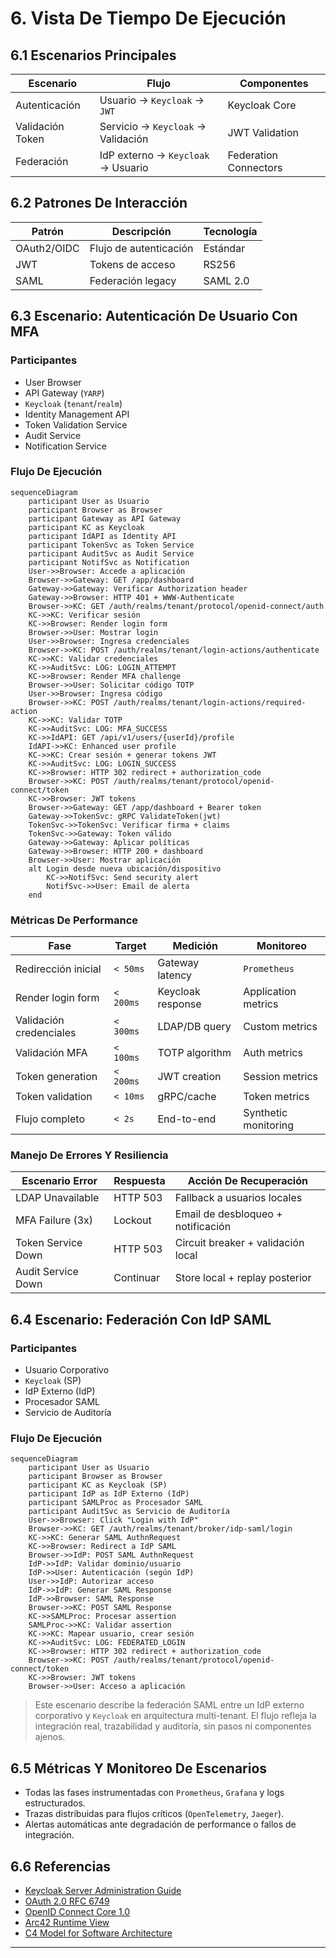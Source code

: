 # 6. Vista De Tiempo De Ejecución

## 6.1 Escenarios Principales

| Escenario         | Flujo                                 | Componentes           |
|-------------------|---------------------------------------|-----------------------|
| Autenticación     | Usuario → `Keycloak` → `JWT`          | Keycloak Core         |
| Validación Token  | Servicio → `Keycloak` → Validación    | JWT Validation        |
| Federación        | IdP externo → `Keycloak` → Usuario    | Federation Connectors |

## 6.2 Patrones De Interacción

| Patrón        | Descripción                | Tecnología |
|---------------|---------------------------|------------|
| OAuth2/OIDC   | Flujo de autenticación    | Estándar   |
| JWT           | Tokens de acceso          | RS256      |
| SAML          | Federación legacy         | SAML 2.0   |

## 6.3 Escenario: Autenticación De Usuario Con MFA

### Participantes

- User Browser
- API Gateway (`YARP`)
- `Keycloak` (`tenant`/`realm`)
- Identity Management API
- Token Validation Service
- Audit Service
- Notification Service

### Flujo De Ejecución

```mermaid
sequenceDiagram
    participant User as Usuario
    participant Browser as Browser
    participant Gateway as API Gateway
    participant KC as Keycloak
    participant IdAPI as Identity API
    participant TokenSvc as Token Service
    participant AuditSvc as Audit Service
    participant NotifSvc as Notification
    User->>Browser: Accede a aplicación
    Browser->>Gateway: GET /app/dashboard
    Gateway->>Gateway: Verificar Authorization header
    Gateway->>Browser: HTTP 401 + WWW-Authenticate
    Browser->>KC: GET /auth/realms/tenant/protocol/openid-connect/auth
    KC->>KC: Verificar sesión
    KC->>Browser: Render login form
    Browser->>User: Mostrar login
    User->>Browser: Ingresa credenciales
    Browser->>KC: POST /auth/realms/tenant/login-actions/authenticate
    KC->>KC: Validar credenciales
    KC->>AuditSvc: LOG: LOGIN_ATTEMPT
    KC->>Browser: Render MFA challenge
    Browser->>User: Solicitar código TOTP
    User->>Browser: Ingresa código
    Browser->>KC: POST /auth/realms/tenant/login-actions/required-action
    KC->>KC: Validar TOTP
    KC->>AuditSvc: LOG: MFA_SUCCESS
    KC->>IdAPI: GET /api/v1/users/{userId}/profile
    IdAPI->>KC: Enhanced user profile
    KC->>KC: Crear sesión + generar tokens JWT
    KC->>AuditSvc: LOG: LOGIN_SUCCESS
    KC->>Browser: HTTP 302 redirect + authorization_code
    Browser->>KC: POST /auth/realms/tenant/protocol/openid-connect/token
    KC->>Browser: JWT tokens
    Browser->>Gateway: GET /app/dashboard + Bearer token
    Gateway->>TokenSvc: gRPC ValidateToken(jwt)
    TokenSvc->>TokenSvc: Verificar firma + claims
    TokenSvc->>Gateway: Token válido
    Gateway->>Gateway: Aplicar políticas
    Gateway->>Browser: HTTP 200 + dashboard
    Browser->>User: Mostrar aplicación
    alt Login desde nueva ubicación/dispositivo
        KC->>NotifSvc: Send security alert
        NotifSvc->>User: Email de alerta
    end
```

### Métricas De Performance

| Fase                        | Target     | Medición           | Monitoreo           |
|-----------------------------|------------|--------------------|---------------------|
| Redirección inicial         | `< 50ms`   | Gateway latency    | `Prometheus`        |
| Render login form           | `< 200ms`  | Keycloak response  | Application metrics |
| Validación credenciales     | `< 300ms`  | LDAP/DB query      | Custom metrics      |
| Validación MFA              | `< 100ms`  | TOTP algorithm     | Auth metrics        |
| Token generation            | `< 200ms`  | JWT creation       | Session metrics     |
| Token validation            | `< 10ms`   | gRPC/cache         | Token metrics       |
| Flujo completo              | `< 2s`     | End-to-end         | Synthetic monitoring|

### Manejo De Errores Y Resiliencia

| Escenario Error         | Respuesta      | Acción De Recuperación                |
|------------------------|----------------|---------------------------------------|
| LDAP Unavailable       | HTTP 503       | Fallback a usuarios locales           |
| MFA Failure (3x)       | Lockout        | Email de desbloqueo + notificación    |
| Token Service Down     | HTTP 503       | Circuit breaker + validación local    |
| Audit Service Down     | Continuar      | Store local + replay posterior        |

## 6.4 Escenario: Federación Con IdP SAML

### Participantes

- Usuario Corporativo
- `Keycloak` (SP)
- IdP Externo (IdP)
- Procesador SAML
- Servicio de Auditoría

### Flujo De Ejecución

```mermaid
sequenceDiagram
    participant User as Usuario
    participant Browser as Browser
    participant KC as Keycloak (SP)
    participant IdP as IdP Externo (IdP)
    participant SAMLProc as Procesador SAML
    participant AuditSvc as Servicio de Auditoría
    User->>Browser: Click "Login with IdP"
    Browser->>KC: GET /auth/realms/tenant/broker/idp-saml/login
    KC->>KC: Generar SAML AuthnRequest
    KC->>Browser: Redirect a IdP SAML
    Browser->>IdP: POST SAML AuthnRequest
    IdP->>IdP: Validar dominio/usuario
    IdP->>User: Autenticación (según IdP)
    User->>IdP: Autorizar acceso
    IdP->>IdP: Generar SAML Response
    IdP->>Browser: SAML Response
    Browser->>KC: POST SAML Response
    KC->>SAMLProc: Procesar assertion
    SAMLProc->>KC: Validar assertion
    KC->>KC: Mapear usuario, crear sesión
    KC->>AuditSvc: LOG: FEDERATED_LOGIN
    KC->>Browser: HTTP 302 redirect + authorization_code
    Browser->>KC: POST /auth/realms/tenant/protocol/openid-connect/token
    KC->>Browser: JWT tokens
    Browser->>User: Acceso a aplicación
```

> Este escenario describe la federación SAML entre un IdP externo corporativo y `Keycloak` en arquitectura multi-tenant. El flujo refleja la integración real, trazabilidad y auditoría, sin pasos ni componentes ajenos.

## 6.5 Métricas Y Monitoreo De Escenarios

- Todas las fases instrumentadas con `Prometheus`, `Grafana` y logs estructurados.
- Trazas distribuidas para flujos críticos (`OpenTelemetry`, `Jaeger`).
- Alertas automáticas ante degradación de performance o fallos de integración.

## 6.6 Referencias

- [Keycloak Server Administration Guide](https://www.keycloak.org/docs/latest/server_admin/)
- [OAuth 2.0 RFC 6749](https://tools.ietf.org/html/rfc6749)
- [OpenID Connect Core 1.0](https://openid.net/specs/openid-connect-core-1_0.html)
- [Arc42 Runtime View](https://docs.arc42.org/section-6/)
- [C4 Model for Software Architecture](https://c4model.com/)

---
